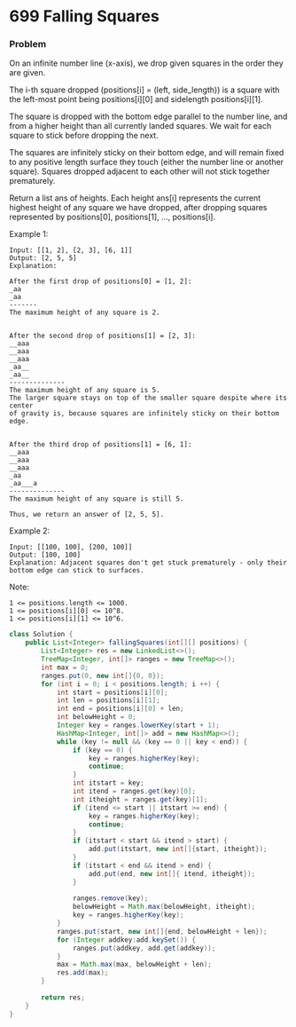 # 699 Falling Squares

### Problem
On an infinite number line (x-axis), we drop given squares in the order they are given.

The i-th square dropped (positions[i] = (left, side_length)) is a square with the left-most point being positions[i][0] and sidelength positions[i][1].

The square is dropped with the bottom edge parallel to the number line, and from a higher height than all currently landed squares. We wait for each square to stick before dropping the next.

The squares are infinitely sticky on their bottom edge, and will remain fixed to any positive length surface they touch (either the number line or another square). Squares dropped adjacent to each other will not stick together prematurely.


Return a list ans of heights. Each height ans[i] represents the current highest height of any square we have dropped, after dropping squares represented by positions[0], positions[1], ..., positions[i].

Example 1:
```
Input: [[1, 2], [2, 3], [6, 1]]
Output: [2, 5, 5]
Explanation:

After the first drop of positions[0] = [1, 2]:
_aa
_aa
-------
The maximum height of any square is 2.


After the second drop of positions[1] = [2, 3]:
__aaa
__aaa
__aaa
_aa__
_aa__
--------------
The maximum height of any square is 5.  
The larger square stays on top of the smaller square despite where its center
of gravity is, because squares are infinitely sticky on their bottom edge.


After the third drop of positions[1] = [6, 1]:
__aaa
__aaa
__aaa
_aa
_aa___a
--------------
The maximum height of any square is still 5.

Thus, we return an answer of [2, 5, 5].
```
Example 2:
```
Input: [[100, 100], [200, 100]]
Output: [100, 100]
Explanation: Adjacent squares don't get stuck prematurely - only their bottom edge can stick to surfaces.
```

Note:
```
1 <= positions.length <= 1000.
1 <= positions[i][0] <= 10^8.
1 <= positions[i][1] <= 10^6.
```

```java
class Solution {
    public List<Integer> fallingSquares(int[][] positions) {
        List<Integer> res = new LinkedList<>();
        TreeMap<Integer, int[]> ranges = new TreeMap<>();
        int max = 0;
        ranges.put(0, new int[]{0, 0});
        for (int i = 0; i < positions.length; i ++) {
            int start = positions[i][0];
            int len = positions[i][1];
            int end = positions[i][0] + len;
            int belowHeight = 0;
            Integer key = ranges.lowerKey(start + 1);
            HashMap<Integer, int[]> add = new HashMap<>();
            while (key != null && (key == 0 || key < end)) {
                if (key == 0) {
                    key = ranges.higherKey(key);
                    continue;
                }
                int itstart = key;
                int itend = ranges.get(key)[0];
                int itheight = ranges.get(key)[1];
                if (itend <= start || itstart >= end) {
                    key = ranges.higherKey(key);
                    continue;
                }
                if (itstart < start && itend > start) {
                    add.put(itstart, new int[]{start, itheight});
                }
                if (itstart < end && itend > end) {
                    add.put(end, new int[]{ itend, itheight});
                }
                
                ranges.remove(key);
                belowHeight = Math.max(belowHeight, itheight);
                key = ranges.higherKey(key);
            }
            ranges.put(start, new int[]{end, belowHeight + len});
            for (Integer addkey:add.keySet()) {
                ranges.put(addkey, add.get(addkey));
            }
            max = Math.max(max, belowHeight + len);
            res.add(max);
        }
        
        return res;
    }
}
```
